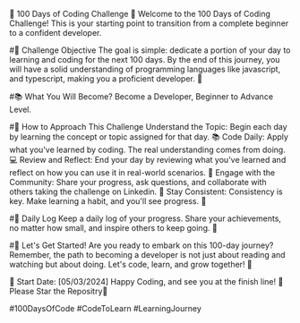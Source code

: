🚀 100 Days of Coding Challenge 🚀 Welcome to the 100 Days of Coding Challenge! This is your starting point to transition from a complete beginner to a confident developer.

#🎯 Challenge Objective The goal is simple: dedicate a portion of your day to learning and coding for the next 100 days. By the end of this journey, you will have a solid understanding of programming languages like javascript, and typescript, making you a proficient developer. 🌈

#📚 What You Will Become? Become a Developer, Beginner to Advance Level.

#📖 How to Approach This Challenge Understand the Topic: Begin each day by learning the concept or topic assigned for that day. 📚 Code Daily: Apply what you've learned by coding. The real understanding comes from doing. 💻 Review and Reflect: End your day by reviewing what you've learned and reflect on how you can use it in real-world scenarios. 🤔 Engage with the Community: Share your progress, ask questions, and collaborate with others taking the challenge on Linkedin. 👥 Stay Consistent: Consistency is key. Make learning a habit, and you'll see progress. 🌱

#📝 Daily Log Keep a daily log of your progress. Share your achievements, no matter how small, and inspire others to keep going. 💪

#💪 Let's Get Started! Are you ready to embark on this 100-day journey? Remember, the path to becoming a developer is not just about reading and watching but about doing. Let's code, learn, and grow together! 🚀

📅 Start Date: [05/03/2024] Happy Coding, and see you at the finish line! 🏁 Please Star the Repositry🌟

#100DaysOfCode #CodeToLearn #LearningJourney
